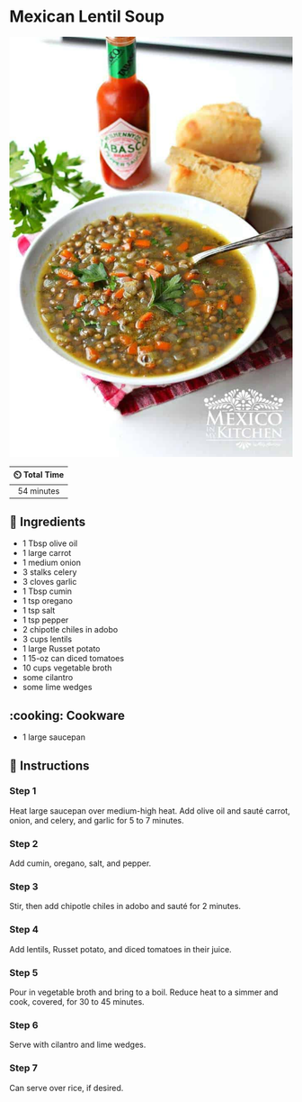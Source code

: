 # Mexican Lentil Soup

![Mexican Lentil Soup](../assets/images/mexican-lentil-soup.jpg)

| :timer_clock: Total Time |
|:-----------------------: |
| 54 minutes |

## :salt: Ingredients

- 1 Tbsp olive oil
- 1 large carrot
- 1 medium onion
- 3 stalks celery
- 3 cloves garlic
- 1 Tbsp cumin
- 1 tsp oregano
- 1 tsp salt
- 1 tsp pepper
- 2 chipotle chiles in adobo
- 3 cups lentils
- 1 large Russet potato
- 1 15-oz can diced tomatoes
- 10 cups vegetable broth
- some cilantro
- some lime wedges

## :cooking: Cookware

- 1 large saucepan

## :pencil: Instructions

### Step 1

Heat large saucepan over medium-high heat. Add olive oil and sauté carrot, onion, and celery, and garlic for 5 to 7
minutes.

### Step 2

Add cumin, oregano, salt, and pepper.

### Step 3

Stir, then add chipotle chiles in adobo and sauté for 2 minutes.

### Step 4

Add lentils, Russet potato, and diced tomatoes in their juice.

### Step 5

Pour in vegetable broth and bring to a boil. Reduce heat to a simmer and cook, covered, for 30 to 45 minutes.

### Step 6

Serve with cilantro and lime wedges.

### Step 7

Can serve over rice, if desired.
